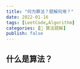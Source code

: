 ```yaml
---
title: "何为算法？题解何用？"
date: 2022-01-16
tags: [LeetCode,Algorithm]
categories: [📝 算法题解]
publish: false
---
```

## 什么是算法？
